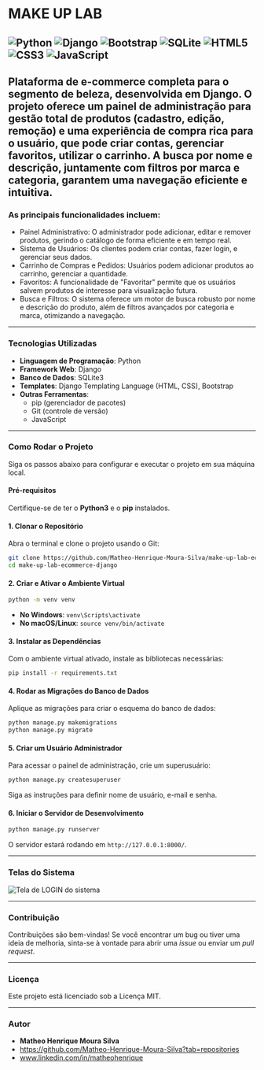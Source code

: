 # MAKE UP LAB
![Python](https://img.shields.io/badge/python-3670A0?style=for-the-badge&logo=python&logoColor=ffdd54)
![Django](https://img.shields.io/badge/django-%23092E20.svg?style=for-the-badge&logo=django&logoColor=white)
![Bootstrap](https://img.shields.io/badge/bootstrap-%238511FA.svg?style=for-the-badge&logo=bootstrap&logoColor=white)
![SQLite](https://img.shields.io/badge/sqlite-%2307405e.svg?style=for-the-badge&logo=sqlite&logoColor=white)
![HTML5](https://img.shields.io/badge/html5-%23E34F26.svg?style=for-the-badge&logo=html5&logoColor=white)
![CSS3](https://img.shields.io/badge/css3-%231572B6.svg?style=for-the-badge&logo=css3&logoColor=white)
![JavaScript](https://img.shields.io/badge/javascript-%23323330.svg?style=for-the-badge&logo=javascript&logoColor=%23F7DF1E)
-----
## Plataforma de e-commerce completa para o segmento de beleza, desenvolvida em Django. O projeto oferece um painel de administração para gestão total de produtos (cadastro, edição, remoção) e uma experiência de compra rica para o usuário, que pode criar contas, gerenciar favoritos, utilizar o carrinho. A busca por nome e descrição, juntamente com filtros por marca e categoria, garantem uma navegação eficiente e intuitiva.

### As principais funcionalidades incluem:

- Painel Administrativo: O administrador pode adicionar, editar e remover produtos, gerindo o catálogo de forma eficiente e em tempo real.
- Sistema de Usuários: Os clientes podem criar contas, fazer login, e gerenciar seus dados.
- Carrinho de Compras e Pedidos: Usuários podem adicionar produtos ao carrinho, gerenciar a quantidade.
- Favoritos: A funcionalidade de "Favoritar" permite que os usuários salvem produtos de interesse para visualização futura.
- Busca e Filtros: O sistema oferece um motor de busca robusto por nome e descrição do produto, além de filtros avançados por categoria e marca, otimizando a navegação.
-----
### Tecnologias Utilizadas

  * **Linguagem de Programação**: Python
  * **Framework Web**: Django
  * **Banco de Dados**: SQLite3
  * **Templates**: Django Templating Language (HTML, CSS), Bootstrap
  * **Outras Ferramentas**:
      * pip (gerenciador de pacotes)
      * Git (controle de versão)
      * JavaScript

-----

### Como Rodar o Projeto

Siga os passos abaixo para configurar e executar o projeto em sua máquina local.

#### Pré-requisitos

Certifique-se de ter o **Python3** e o **pip** instalados.

#### 1\. Clonar o Repositório

Abra o terminal e clone o projeto usando o Git:

```bash
git clone https://github.com/Matheo-Henrique-Moura-Silva/make-up-lab-ecommerce-django.git
cd make-up-lab-ecommerce-django
```

#### 2\. Criar e Ativar o Ambiente Virtual

```bash
python -m venv venv
```

  * **No Windows**: `venv\Scripts\activate`
  * **No macOS/Linux**: `source venv/bin/activate`

#### 3\. Instalar as Dependências

Com o ambiente virtual ativado, instale as bibliotecas necessárias:

```bash
pip install -r requirements.txt
```

#### 4\. Rodar as Migrações do Banco de Dados

Aplique as migrações para criar o esquema do banco de dados:

```bash
python manage.py makemigrations
python manage.py migrate
```

#### 5\. Criar um Usuário Administrador

Para acessar o painel de administração, crie um superusuário:

```bash
python manage.py createsuperuser
```

Siga as instruções para definir nome de usuário, e-mail e senha.

#### 6\. Iniciar o Servidor de Desenvolvimento

```bash
python manage.py runserver
```

O servidor estará rodando em `http://127.0.0.1:8000/`.

-----

### Telas do Sistema

![Tela de LOGIN do sistema](screenshots/a(7).png)

-----

### Contribuição

Contribuições são bem-vindas\! Se você encontrar um bug ou tiver uma ideia de melhoria, sinta-se à vontade para abrir uma *issue* ou enviar um *pull request*.

-----

### Licença

Este projeto está licenciado sob a Licença MIT.

-----

### Autor

  * **Matheo Henrique Moura Silva**
  * https://github.com/Matheo-Henrique-Moura-Silva?tab=repositories
  * www.linkedin.com/in/matheohenrique
